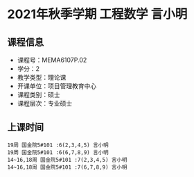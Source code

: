 # 2021年秋季学期 工程数学 言小明






## 课程信息

- 课程号：MEMA6107P.02
- 学分：2
- 教学类型：理论课
- 开课单位：项目管理教育中心
- 课程类别：硕士
- 课程层次：专业硕士

## 上课时间

```
19周 国金院5#101 :6(2,3,4,5) 言小明
19周 国金院5#101 :6(6,7,8,9) 言小明
14~16,18周 国金院5#101 :7(2,3,4,5) 言小明
14~16,18周 国金院5#101 :7(6,7,8,9) 言小明
```

